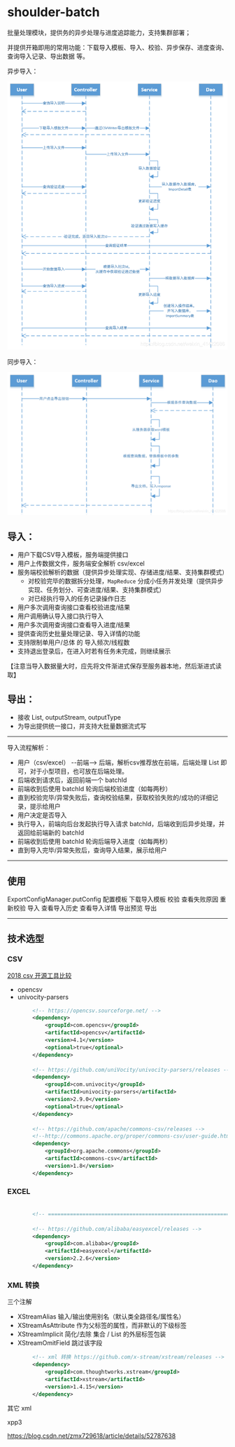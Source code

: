 # shoulder-batch

批量处理模块，提供务的异步处理与进度追踪能力，支持集群部署；

并提供开箱即用的常用功能：下载导入模板、导入、校验、异步保存、进度查询、查询导入记录、导出数据 等。

异步导入：

![importUserCase.png](importUserCase.png)

同步导入：

![exportUserCase.png](exportUserCase.png)
## 导入：

* 用户下载CSV导入模板，服务端提供接口
* 用户上传数据文件，服务端安全解析 csv/excel
* 服务端校验解析的数据（提供异步处理实现、存储进度/结果、支持集群模式）
  * 对校验完毕的数据拆分处理，`MapReduce` 分成小任务并发处理（提供异步实现、任务划分、可查进度/结果、支持集群模式）
  * 对已经执行导入的任务记录操作日志
* 用户多次调用查询接口查看校验进度/结果
* 用户调用确认导入接口执行导入
* 用户多次调用查询接口查看导入进度/结果
* 提供查询历史批量处理记录、导入详情的功能
* 支持限制单用户/总体 的 导入频次/线程数
* 支持退出登录后，在进入时若有任务未完成，则继续展示

【注意当导入数据量大时，应先将文件渐进式保存至服务器本地，然后渐进式读取】

## 导出：

* 接收 List<DTO>, outputStream, outputType
* 为导出提供统一接口，并支持大批量数据流式写

---

导入流程解析：

* 用户（csv/excel） --前端--> 后端，解析csv推荐放在前端，后端处理 List<DTO> 即可，对于小型项目，也可放在后端处理。
* 后端收到请求后，返回前端一个 batchId
* 前端收到后使用 batchId 轮询后端校验进度（如每两秒）
* 直到校验完毕/异常失败后，查询校验结果，获取校验失败的/成功的详细记录，提示给用户
* 用户决定是否导入
* 执行导入，前端向后台发起执行导入请求 batchId，后端收到后异步处理，并返回给前端新的 batchId
* 前端收到后使用 batchId 轮询后端导入进度（如每两秒）
* 直到导入完毕/异常失败后，查询导入结果，展示给用户

-----------

## 使用

ExportConfigManager.putConfig 配置模板
下载导入模板
校验
查看失败原因
重新校验
导入
查看导入历史
查看导入详情
导出预览
导出



------------------

## 技术选型

### CSV

 [2018 csv 开源工具比较](https://github.com/uniVocity/csv-parsers-comparison)

- opencsv
- univocity-parsers
```xml
        <!-- https://opencsv.sourceforge.net/ -->
        <dependency>
            <groupId>com.opencsv</groupId>
            <artifactId>opencsv</artifactId>
            <version>4.1</version>
            <optional>true</optional>
        </dependency>

        <!-- https://github.com/uniVocity/univocity-parsers/releases -->
        <dependency>
            <groupId>com.univocity</groupId>
            <artifactId>univocity-parsers</artifactId>
            <version>2.9.0</version>
            <optional>true</optional>
        </dependency>

        <!-- https://github.com/apache/commons-csv/releases -->
        <!--http://commons.apache.org/proper/commons-csv/user-guide.html-->
        <dependency>
            <groupId>org.apache.commons</groupId>
            <artifactId>commons-csv</artifactId>
            <version>1.8</version>
        </dependency>

```
### EXCEL


```xml

        <!-- =============================================================== -->

        <!-- https://github.com/alibaba/easyexcel/releases -->
        <dependency>
            <groupId>com.alibaba</groupId>
            <artifactId>easyexcel</artifactId>
            <version>2.2.6</version>
        </dependency>

```


### XML 转换

三个注解

- XStreamAlias 输入/输出使用别名（默认类全路径名/属性名）
- XStreamAsAttribute 作为父标签的属性，而非默认的下级标签
- XStreamImplicit 简化/去除 集合 / List 的外层标签包装
- XStreamOmitField 跳过该字段


```xml
        <!-- xml 转换 https://github.com/x-stream/xstream/releases -->
        <dependency>
            <groupId>com.thoughtworks.xstream</groupId>
            <artifactId>xstream</artifactId>
            <version>1.4.15</version>
        </dependency>
```

其它 xml

xpp3

https://blog.csdn.net/zmx729618/article/details/52787638
